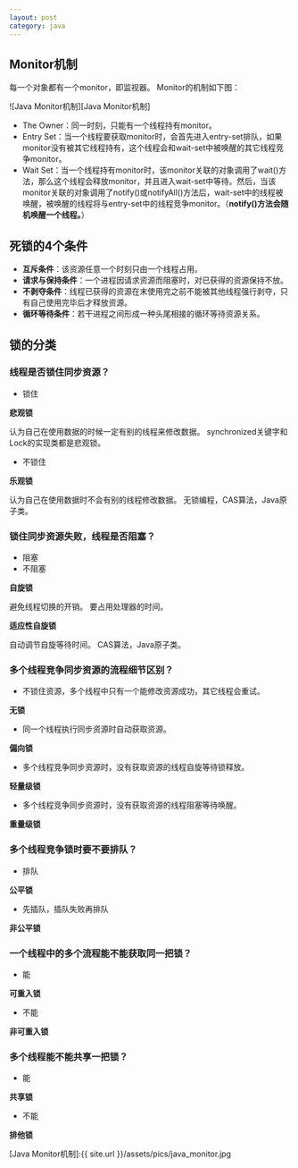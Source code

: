 ```yaml
---
layout: post
category: java
---
```


## Monitor机制

每一个对象都有一个monitor，即监视器。
Monitor的机制如下图：

![Java Monitor机制][Java Monitor机制]

- The Owner：同一时刻，只能有一个线程持有monitor。
- Entry Set：当一个线程要获取monitor时，会首先进入entry-set排队，如果monitor没有被其它线程持有，这个线程会和wait-set中被唤醒的其它线程竞争monitor。
- Wait Set：当一个线程持有monitor时，该monitor关联的对象调用了wait()方法，那么这个线程会释放monitor，并且进入wait-set中等待。然后，当该monitor关联的对象调用了notify()或notifyAll()方法后，wait-set中的线程被唤醒，被唤醒的线程将与entry-set中的线程竞争monitor。（**notify()方法会随机唤醒一个线程。**）

## 死锁的4个条件

- **互斥条件**：该资源任意一个时刻只由一个线程占用。
- **请求与保持条件**：一个进程因请求资源而阻塞时，对已获得的资源保持不放。
- **不剥夺条件**：线程已获得的资源在末使用完之前不能被其他线程强行剥夺，只有自己使用完毕后才释放资源。
- **循环等待条件**：若干进程之间形成一种头尾相接的循环等待资源关系。

## 锁的分类

### 线程是否锁住同步资源？

- 锁住

**悲观锁**

认为自己在使用数据的时候一定有别的线程来修改数据。
synchronized关键字和Lock的实现类都是悲观锁。

- 不锁住

**乐观锁**

认为自己在使用数据时不会有别的线程修改数据。
无锁编程，CAS算法，Java原子类。

### 锁住同步资源失败，线程是否阻塞？

- 阻塞
- 不阻塞

**自旋锁**

避免线程切换的开销。
要占用处理器的时间。

**适应性自旋锁**

自动调节自旋等待时间。
CAS算法，Java原子类。

### 多个线程竞争同步资源的流程细节区别？

- 不锁住资源，多个线程中只有一个能修改资源成功，其它线程会重试。

**无锁**

- 同一个线程执行同步资源时自动获取资源。

**偏向锁**

- 多个线程竞争同步资源时，没有获取资源的线程自旋等待锁释放。

**轻量级锁**

- 多个线程竞争同步资源时，没有获取资源的线程阻塞等待唤醒。

**重量级锁**

### 多个线程竞争锁时要不要排队？

- 排队

**公平锁**

- 先插队，插队失败再排队

**非公平锁**

### 一个线程中的多个流程能不能获取同一把锁？

- 能

**可重入锁**

- 不能

**非可重入锁**

### 多个线程能不能共享一把锁？

- 能

**共享锁**

- 不能

**排他锁**


[Java Monitor机制]:{{ site.url }}/assets/pics/java_monitor.jpg